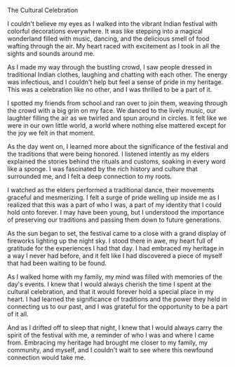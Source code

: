 The Cultural Celebration

I couldn't believe my eyes as I walked into the vibrant Indian festival with colorful decorations everywhere. It was like stepping into a magical wonderland filled with music, dancing, and the delicious smell of food wafting through the air. My heart raced with excitement as I took in all the sights and sounds around me.

As I made my way through the bustling crowd, I saw people dressed in traditional Indian clothes, laughing and chatting with each other. The energy was infectious, and I couldn't help but feel a sense of pride in my heritage. This was a celebration like no other, and I was thrilled to be a part of it.

I spotted my friends from school and ran over to join them, weaving through the crowd with a big grin on my face. We danced to the lively music, our laughter filling the air as we twirled and spun around in circles. It felt like we were in our own little world, a world where nothing else mattered except for the joy we felt in that moment.

As the day went on, I learned more about the significance of the festival and the traditions that were being honored. I listened intently as my elders explained the stories behind the rituals and customs, soaking in every word like a sponge. I was fascinated by the rich history and culture that surrounded me, and I felt a deep connection to my roots.

I watched as the elders performed a traditional dance, their movements graceful and mesmerizing. I felt a surge of pride welling up inside me as I realized that this was a part of who I was, a part of my identity that I could hold onto forever. I may have been young, but I understood the importance of preserving our traditions and passing them down to future generations.

As the sun began to set, the festival came to a close with a grand display of fireworks lighting up the night sky. I stood there in awe, my heart full of gratitude for the experiences I had that day. I had embraced my heritage in a way I never had before, and it felt like I had discovered a piece of myself that had been waiting to be found.

As I walked home with my family, my mind was filled with memories of the day's events. I knew that I would always cherish the time I spent at the cultural celebration, and that it would forever hold a special place in my heart. I had learned the significance of traditions and the power they held in connecting us to our past, and I was grateful for the opportunity to be a part of it all.

And as I drifted off to sleep that night, I knew that I would always carry the spirit of the festival with me, a reminder of who I was and where I came from. Embracing my heritage had brought me closer to my family, my community, and myself, and I couldn't wait to see where this newfound connection would take me.
